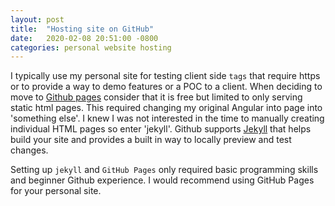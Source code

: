 ```yaml
---
layout: post
title:  "Hosting site on GitHub"
date:   2020-02-08 20:51:00 -0800
categories: personal website hosting
---
```

I typically use my personal site for testing client side `tags` that require https or to provide a way to demo features or a POC to a client. When deciding to move to [Github pages][github-pages] consider that it is free but limited to only serving static html pages.  This required changing my original Angular into page into 'something else'. I knew I was not interested in the time to manually creating individual HTML pages so enter 'jekyll'.  Github supports [Jekyll][jekyll-gh] that helps build your site and provides a built in way to locally preview and test changes.

Setting up `jekyll` and `GitHub Pages` only required basic programming skills and beginner Github experience.  I would recommend using GitHub Pages for your personal site.


[github-pages]: https://pages.github.com/
[jekyll-gh]:   https://github.com/jekyll/jekyll
